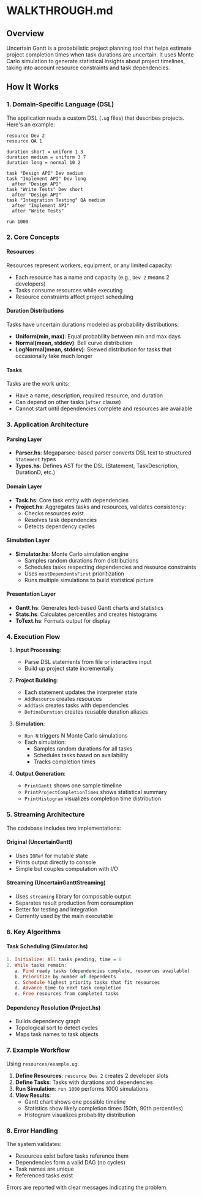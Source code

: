 # WALKTHROUGH.md

## Overview

Uncertain Gantt is a probabilistic project planning tool that helps estimate project completion times when task durations are uncertain. It uses Monte Carlo simulation to generate statistical insights about project timelines, taking into account resource constraints and task dependencies.

## How It Works

### 1. Domain-Specific Language (DSL)

The application reads a custom DSL (`.ug` files) that describes projects. Here's an example:

```
resource Dev 2
resource QA 1

duration short = uniform 1 3
duration medium = uniform 3 7
duration long = normal 10 2

task "Design API" Dev medium
task "Implement API" Dev long
  after "Design API"
task "Write Tests" Dev short
  after "Design API"
task "Integration Testing" QA medium
  after "Implement API"
  after "Write Tests"

run 1000
```

### 2. Core Concepts

#### Resources
Resources represent workers, equipment, or any limited capacity:
- Each resource has a name and capacity (e.g., `Dev 2` means 2 developers)
- Tasks consume resources while executing
- Resource constraints affect project scheduling

#### Duration Distributions
Tasks have uncertain durations modeled as probability distributions:
- **Uniform(min, max)**: Equal probability between min and max days
- **Normal(mean, stddev)**: Bell curve distribution
- **LogNormal(mean, stddev)**: Skewed distribution for tasks that occasionally take much longer

#### Tasks
Tasks are the work units:
- Have a name, description, required resource, and duration
- Can depend on other tasks (`after` clause)
- Cannot start until dependencies complete and resources are available

### 3. Application Architecture

#### Parsing Layer
- **Parser.hs**: Megaparsec-based parser converts DSL text to structured `Statement` types
- **Types.hs**: Defines AST for the DSL (Statement, TaskDescription, DurationD, etc.)

#### Domain Layer
- **Task.hs**: Core task entity with dependencies
- **Project.hs**: Aggregates tasks and resources, validates consistency:
  - Checks resources exist
  - Resolves task dependencies
  - Detects dependency cycles

#### Simulation Layer
- **Simulator.hs**: Monte Carlo simulation engine
  - Samples random durations from distributions
  - Schedules tasks respecting dependencies and resource constraints
  - Uses `mostDependentsFirst` prioritization
  - Runs multiple simulations to build statistical picture

#### Presentation Layer
- **Gantt.hs**: Generates text-based Gantt charts and statistics
- **Stats.hs**: Calculates percentiles and creates histograms
- **ToText.hs**: Formats output for display

### 4. Execution Flow

1. **Input Processing**:
   - Parse DSL statements from file or interactive input
   - Build up project state incrementally

2. **Project Building**:
   - Each statement updates the interpreter state
   - `AddResource` creates resources
   - `AddTask` creates tasks with dependencies
   - `DefineDuration` creates reusable duration aliases

3. **Simulation**:
   - `Run N` triggers N Monte Carlo simulations
   - Each simulation:
     - Samples random durations for all tasks
     - Schedules tasks based on availability
     - Tracks completion times

4. **Output Generation**:
   - `PrintGantt` shows one sample timeline
   - `PrintProjectCompletionTimes` shows statistical summary
   - `PrintHistogram` visualizes completion time distribution

### 5. Streaming Architecture

The codebase includes two implementations:

#### Original (UncertainGantt)
- Uses `IORef` for mutable state
- Prints output directly to console
- Simple but couples computation with I/O

#### Streaming (UncertainGanttStreaming)
- Uses `streaming` library for composable output
- Separates result production from consumption
- Better for testing and integration
- Currently used by the main executable

### 6. Key Algorithms

#### Task Scheduling (Simulator.hs)
```haskell
1. Initialize: All tasks pending, time = 0
2. While tasks remain:
   a. Find ready tasks (dependencies complete, resources available)
   b. Prioritize by number of dependents
   c. Schedule highest priority tasks that fit resources
   d. Advance time to next task completion
   e. Free resources from completed tasks
```

#### Dependency Resolution (Project.hs)
- Builds dependency graph
- Topological sort to detect cycles
- Maps task names to task objects

### 7. Example Workflow

Using `resources/example.ug`:

1. **Define Resources**: `resource Dev 2` creates 2 developer slots
2. **Define Tasks**: Tasks with durations and dependencies
3. **Run Simulation**: `run 1000` performs 1000 simulations
4. **View Results**:
   - Gantt chart shows one possible timeline
   - Statistics show likely completion times (50th, 90th percentiles)
   - Histogram visualizes probability distribution

### 8. Error Handling

The system validates:
- Resources exist before tasks reference them
- Dependencies form a valid DAG (no cycles)
- Task names are unique
- Referenced tasks exist

Errors are reported with clear messages indicating the problem.